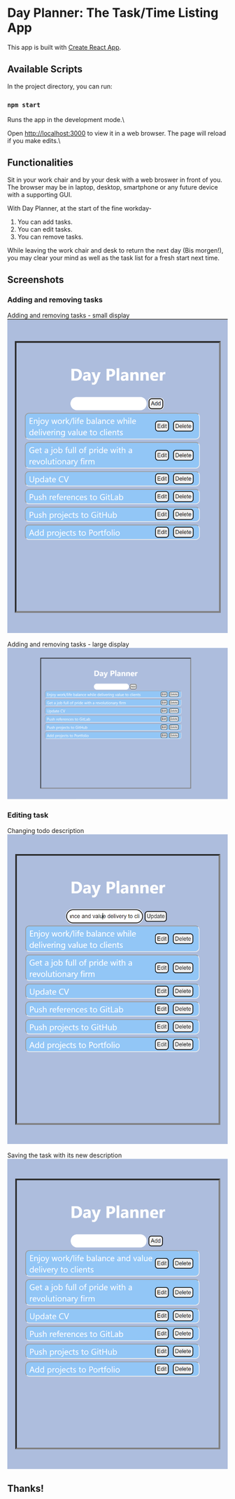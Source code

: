 # Day Planner: The Task/Time Listing App

This app is built with [Create React App](https://github.com/facebook/create-react-app).

## Available Scripts

In the project directory, you can run:

### `npm start`

Runs the app in the development mode.\

Open [http://localhost:3000](http://localhost:3000) to view it in a web browser.
The page will reload if you make edits.\

## Functionalities

Sit in your work chair and by your desk with a web broswer in front of you. The browser may be in laptop, desktop, smartphone or any future device with a supporting GUI.

With Day Planner, at the start of the fine workday-
1. You can add tasks.
2. You can edit tasks.
3. You can remove tasks.

While leaving the work chair and desk to return the next day (Bis morgen!), you may clear your mind as well as the task list for a fresh start next time.

## Screenshots

### Adding and removing tasks
Adding and removing tasks - small display
![Adding and removing tasks - small display](assets/images/with-tasks-_-small-display.png)

Adding and removing tasks - large display
![Adding and removing tasks - large display](assets/images/with-tasks-_-large-display.png)  
  
### Editing task
Changing todo description
![Editing a task - Changing its description](assets/images/editing-task.png)  
  
Saving the task with its new description
![Editing the task - Saving it with the new description](assets/images/edited-task.png)  
  

## Thanks!

